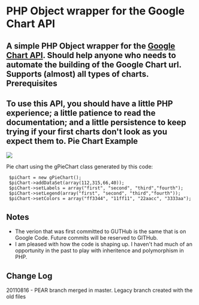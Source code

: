 ﻿PHP Object wrapper for the Google Chart API
===========================================
A simple PHP Object wrapper for the <a href="http://code.google.com/apis/chart/image_charts.html">Google Chart API</a>. Should help anyone who needs to automate the building of the Google Chart url. Supports (almost) all types of charts. 
Prerequisites
-------------
To use this API, you should have a little PHP experience; a little patience to read the documentation; and a little persistence to keep trying if your first charts don't look as you expect them to.
Pie Chart Example
-----------------
<img src="http://chart.apis.google.com/chart?cht=p&chs=350x200&chd=t:112,315,66,40&chdl=first|second|third|fourth&chco=ff3344,11ff11,22aacc,3333aa&chl=first|second|third|fourth&image.png"/> 

Pie chart using the gPieChart class generated by this code:

     $piChart = new gPieChart();
     $piChart->addDataSet(array(112,315,66,40));
     $piChart->setLabels = array("first", "second", "third","fourth");
     $piChart->setLegend(array("first", "second", "third","fourth"));
     $piChart->setColors = array("ff3344", "11ff11", "22aacc", "3333aa");

Notes
-----
 * The verion that was first committed to GUTHub is the same that is on Google Code.  Future commits will be reserved to GITHub.
 * I am pleased with how the code is shaping up. I haven't had much of an opportunity in the past to play with inheritence and polymorphism in PHP.

Change Log
----------
20110816 - PEAR branch merged in master.  Legacy branch created with the old files